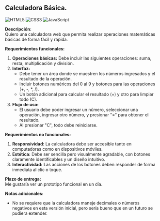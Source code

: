 ## Calculadora Básica.
![HTML5](https://img.shields.io/badge/html5-%23E34F26.svg?style=flat&logo=html5&logoColor=white) ![CSS3](https://img.shields.io/badge/css3-%231572B6.svg?style=flat&logo=css3&logoColor=white) ![JavaScript](https://img.shields.io/badge/javascript-%23323330.svg?style=flat&logo=javascript&logoColor=%23F7DF1E)

**Descripción:**  
Quiero una calculadora web que permita realizar operaciones matemáticas básicas de forma fácil y rápida.  

**Requerimientos funcionales:**  
1. **Operaciones básicas:** Debe incluir las siguientes operaciones: suma, resta, multiplicación y división.  
2. **Interfaz:** 
   - Debe tener un área donde se muestren los números ingresados y el resultado de la operación.  
   - Incluir botones numéricos del 0 al 9 y botones para las operaciones (+, -, *, /).  
   - Un botón adicional para calcular el resultado (=) y otro para limpiar todo (C).  
3. **Flujo de uso:**  
   - El usuario debe poder ingresar un número, seleccionar una operación, ingresar otro número, y presionar "=" para obtener el resultado.  
   - Al presionar "C", todo debe reiniciarse.  

**Requerimientos no funcionales:**  
1. **Responsividad:** La calculadora debe ser accesible tanto en computadoras como en dispositivos móviles.  
2. **Estética:** Debe ser sencilla pero visualmente agradable, con botones claramente identificables y un diseño intuitivo.  
3. **Interactividad:** Las acciones de los botones deben responder de forma inmediata al clic o toque.  

**Plazo de entrega:**  
Me gustaría ver un prototipo funcional en un día.  

**Notas adicionales:**  
- No se requiere que la calculadora maneje decimales o números negativos en esta versión inicial, pero sería bueno que en un futuro se pudiera extender.  
